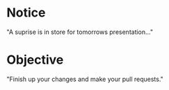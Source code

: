 
# Notice

"A suprise is in store for tomorrows presentation..."

# Objective

"Finish up your changes and make your pull requests."
